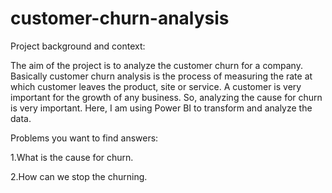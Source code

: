 # customer-churn-analysis

Project background and context:

  The aim of the project is to analyze the customer churn for a company. Basically customer churn analysis is the process of measuring the rate at which customer leaves      the product, site or service. A customer is very important for the growth of any business. So, analyzing the cause for churn is very important. Here, I am using Power    BI to transform and analyze the data.

Problems you want to find answers:

1.What is the cause for churn.

2.How can we stop the churning.
